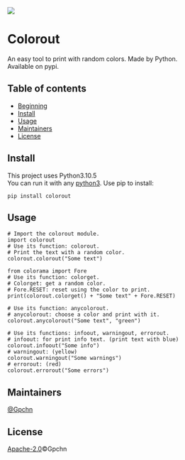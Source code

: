 ![](https://fastly.jsdelivr.net/gh/gpchn/my-netdisk-on-github-pages@main/image/1659073774591colorout.png)

# Colorout
An easy tool to print with random colors. Made by Python.  
Available on pypi.

## Table of contents
- [Beginning](#colorout)
- [Install](#install)
- [Usage](#usage)
- [Maintainers](#maintainers)
- [License](#license)

## Install
This project uses Python3.10.5  
You can run it with any [python3](https://python.org/downloads/).
Use pip to install:
```
pip install colorout
```

## Usage
```python3
# Import the colorout module.
import colorout
# Use its function: colorout.
# Print the text with a random color.
colorout.colorout("Some text")

from colorama import Fore
# Use its function: colorget.
# Colorget: get a random color.
# Fore.RESET: reset using the color to print.
print(colorout.colorget() + "Some text" + Fore.RESET)

# Use its function: anycolorout.
# anycolorout: choose a color and print with it.
colorout.anycolorout("Some text", "green")

# Use its functions: infoout, warningout, errorout.
# infoout: for print info text. (print text with blue)
colorout.infoout("Some info")
# warningout: (yellow)
colorout.warningout("Some warnings")
# errorout: (red)
colorout.errorout("Some errors")
```

## Maintainers
[@Gpchn](https://github.com/gpchn)

## License
[Apache-2.0](https://github.com/gpchn/colorout/blob/main/LICENSE)©Gpchn